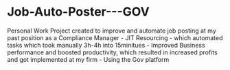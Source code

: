 # Job-Auto-Poster---GOV
Personal Work Project created to improve and automate job posting at my past position as a Compliance Manager - JIT Resourcing - which automated tasks which took manually 3h-4h into 15minitues - Improved Business performance and boosted productivity, which resulted in increased profits and got implemented at my firm - Using the Gov platform
